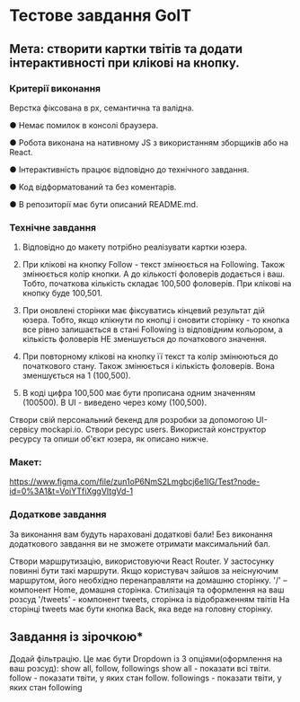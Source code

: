 # Тестове завдання GoIT

## Мета: створити картки твітів та додати інтерактивності при клікові на кнопку.

### Критерії виконання

Верстка фіксована в рх, семантична та валідна.

● Немає помилок в консолі браузера.

● Робота виконана на нативному JS з використанням зборщиків або на React.

● Інтерактивність працює відповідно до технічного завдання.

● Код відформатований та без коментарів.

● В репозиторії має бути описаний README.md.

### Технічне завдання

1. Відповідно до макету потрібно реалізувати картки юзера.
2. При клікові на кнопку Follow - текст змінюється на Following. Також
змінюється колір кнопки. А до кількості фоловерів додається і ваш. Тобто,
початкова кількість складає 100,500 фоловерів. При клікові на кнопку буде
100,501.

3. При оновлені сторінки має фіксуватись кінцевий результат дій юзера. Тобто,
якщо клікнути по кнопці і оновити сторінку - то кнопка все рівно залишається
в стані Following із відповідним кольором, а кількість фоловерів НЕ
зменшується до початкового значення.
4. При повторному клікові на кнопку її текст та колір змінюються до початкового
стану. Також змінюється і кількість фоловерів. Вона зменшується на 1
(100,500).
5. В коді цифра 100,500 має бути прописана одним значенням (100500). В UI -
виведено через кому (100,500).

Створи свій персональний бекенд для розробки за допомогою UI-сервісу
mockapi.io.
Створи ресурс users. Використай конструктор ресурсу та опиши об'єкт юзера, як
описано нижче.

### Макет:

https://www.figma.com/file/zun1oP6NmS2Lmgbcj6e1IG/Test?node-id=0%3A1&t=VoiYTfiXggVItgVd-1

### Додаткове завдання

За виконання вам будуть нараховані додаткові бали! Без виконання додаткового
завдання ви не зможете отримати максимальний бал.

Створи маршрутизацію, використовуючи React Router.
У застосунку повинні бути такі маршрути. Якщо користувач зайшов за
неіснуючим маршрутом, його необхідно перенаправляти на домашню сторінку.
'/' – компонент Home, домашня сторінка. Стилізація та оформлення на ваш
розсуд
'/tweets’ - компонент tweets, сторінка із відображенням твітів
На сторінці tweets має бути кнопка Back, яка веде на головну сторінку.

## Завдання із зірочкою*

Додай фільтрацію. Це має бути Dropdown із 3 опціями(оформлення на ваш
розсуд): show all, follow, followings
show all - показати всі твіти.
follow - показати твіти, у яких стан follow.
followings - показати твіти, у яких стан following
